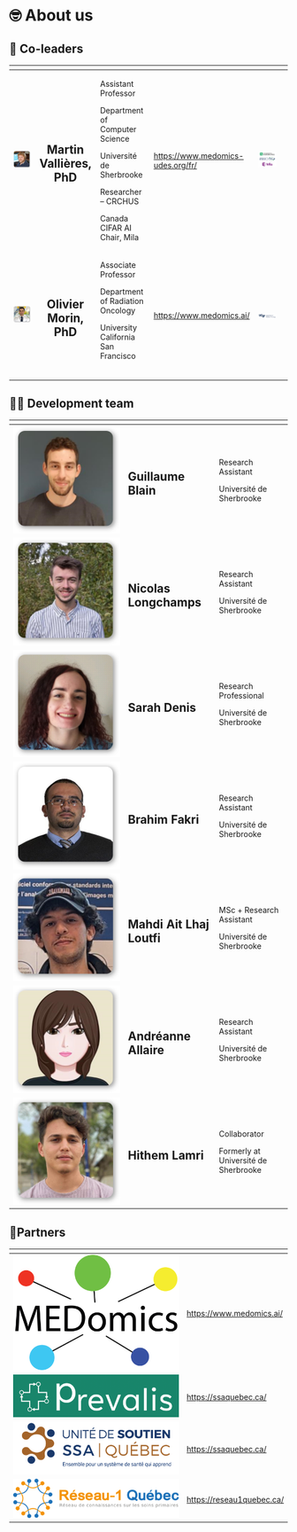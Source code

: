 # 🤓 About us

## &#x20;🫡 Co-leaders&#x20;

<table data-card-size="large" data-view="cards" data-full-width="false"><thead><tr><th align="center"></th><th align="center"></th><th></th><th data-type="content-ref"></th><th align="center"></th><th data-hidden data-card-cover data-type="files"></th></tr></thead><tbody><tr><td align="center"><img src=".gitbook/assets/martin_vallieres (1).png" alt="" data-size="original"></td><td align="center"><h2><strong>Martin Vallières, PhD</strong></h2></td><td><p>Assistant Professor</p><p>Department of Computer Science</p><p>Université de Sherbrooke</p><p>Researcher – CRCHUS</p><p>Canada CIFAR AI Chair, Mila</p></td><td><a href="https://www.medomics-udes.org/fr/">https://www.medomics-udes.org/fr/</a></td><td align="center"><img src=".gitbook/assets/martin_vallieres_cie.png" alt="" data-size="original"></td><td></td></tr><tr><td align="center"><img src=".gitbook/assets/olivier_morin (2).png" alt="" data-size="original"></td><td align="center"><h2>Olivier Morin, PhD</h2></td><td><p>Associate Professor</p><p>Department of Radiation Oncology</p><p>University California San Francisco<br><br></p></td><td><a href="https://www.medomics.ai/">https://www.medomics.ai/</a></td><td align="center"><img src=".gitbook/assets/olivier_morin_cie.png" alt="" data-size="original"></td><td></td></tr></tbody></table>

## 👩‍💻 Development team&#x20;

<table data-column-title-hidden data-view="cards" data-full-width="false"><thead><tr><th align="center"></th><th></th><th></th></tr></thead><tbody><tr><td align="center"><img src=".gitbook/assets/Guillaume_blain.png" alt="" data-size="original"></td><td><h2>Guillaume Blain</h2></td><td><p>Research Assistant</p><p>Université de Sherbrooke</p></td></tr><tr><td align="center"><img src=".gitbook/assets/Nicolas_Longchamps.png" alt="" data-size="original"></td><td><h2>Nicolas Longchamps</h2></td><td><p>Research Assistant</p><p>Université de Sherbrooke</p></td></tr><tr><td align="center"><img src=".gitbook/assets/Sarah_Denis.png" alt="" data-size="original"></td><td><h2>Sarah Denis</h2></td><td><p>Research Professional</p><p>Université de Sherbrooke</p></td></tr><tr><td align="center"><img src=".gitbook/assets/Brahim_Fakri (2).png" alt="" data-size="original"></td><td><h2>Brahim Fakri</h2></td><td><p>Research Assistant</p><p>Université de Sherbrooke</p></td></tr><tr><td align="center"><img src=".gitbook/assets/Mahdi_Ait_Lhaj_Loutfi.png" alt="" data-size="original"></td><td><h2>Mahdi Ait Lhaj Loutfi</h2></td><td><p>MSc + Research Assistant</p><p>Université de Sherbrooke</p></td></tr><tr><td align="center"><img src=".gitbook/assets/Andreanne_allaire (1).png" alt="" data-size="original"></td><td><h2>Andréanne Allaire</h2></td><td><p>Research Assistant</p><p>Université de Sherbrooke</p></td></tr><tr><td align="center"><img src=".gitbook/assets/Hithem_lamri.png" alt="" data-size="original"></td><td><h2>Hithem Lamri</h2></td><td><p>Collaborator</p><p>Formerly at Université de Sherbrooke</p></td></tr></tbody></table>

## 🤝Partners

<table data-view="cards"><thead><tr><th align="center"></th><th data-hidden data-card-target data-type="content-ref"></th></tr></thead><tbody><tr><td align="center"><img src=".gitbook/assets/medomics.png" alt="" data-size="original"></td><td><a href="https://www.medomics.ai/">https://www.medomics.ai/</a></td></tr><tr><td align="center"><img src=".gitbook/assets/prevalis.png" alt="" data-size="original"></td><td><a href="https://ssaquebec.ca/">https://ssaquebec.ca/</a></td></tr><tr><td align="center"><img src=".gitbook/assets/ssa.png" alt="" data-size="original"></td><td><a href="https://ssaquebec.ca/">https://ssaquebec.ca/</a></td></tr><tr><td align="center"><img src=".gitbook/assets/reseau-1 (1).png" alt="" data-size="original"></td><td><a href="https://reseau1quebec.ca/">https://reseau1quebec.ca/</a></td></tr></tbody></table>
